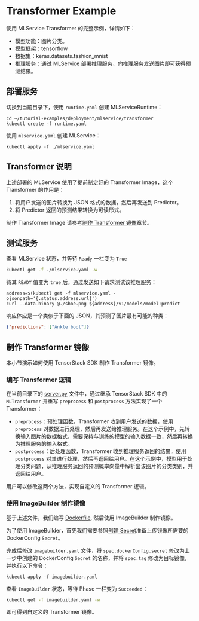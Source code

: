# Transformer Example

使用 MLService Transformer 的完整示例，详情如下：

* 模型功能：图片分类。
* 模型框架：tensorflow
* 数据集：keras.datasets.fashion_mnist
* 推理服务：通过 MLService 部署推理服务，向推理服务发送图片即可获得预测结果。

## 部署服务

切换到当前目录下，使用 `runtime.yaml` 创建 MLServiceRuntime：

```shell
cd ~/tutorial-examples/deployment/mlservice/transformer
kubectl create -f runtime.yaml
```


使用 `mlservice.yaml` 创建 MLService：

``` shell
kubectl apply -f ./mlservice.yaml
```

## Transformer 说明

上述部署的 MLService 使用了提前制定好的 Transformer Image，这个 Transformer 的作用是：
1. 将用户发送的图片转换为 JSON 格式的数据，然后再发送到 Predictor。
2. 将 Predictor 返回的预测结果转换为可读形式。

制作 Transformer Image 请参考[制作 Transformer 镜像](#制作-transformer-镜像)章节。


## 测试服务

查看 MLService 状态，并等待 `Ready` 一栏变为 `True`

``` bash
kubectl get -f ./mlservice.yaml -w
```

待其 `READY` 值变为 `true` 后，通过发送如下请求测试该推理服务：

```
address=$(kubectl get -f mlservice.yaml -ojsonpath='{.status.address.url}')
curl --data-binary @./shoe.png ${address}/v1/models/model:predict
```

响应体应是一个类似于下面的 JSON，其预测了图片最有可能的种类：

```json
{"predictions": ["Ankle boot"]}
```

## 制作 Transformer 镜像

本小节演示如何使用 TensorStack SDK 制作 Transformer 镜像。

### 编写 Transformer 逻辑

在当前目录下的 [server.py](./server.py) 文件中，通过继承 TensorStack SDK 中的 `MLTransformer` 并重写 `preprocess` 和 `postprocess` 方法实现了一个 Transformer：

* `preprocess`：预处理函数，Transformer 收到用户发送的数据，使用 `preprocess` 对数据进行处理，然后再发送给推理服务。在这个示例中，先转换输入图片的数据格式，需要保持与训练的模型的输入数据一致，然后再转换为推理服务的输入格式。
* `postprocess`：后处理函数，Transformer 收到推理服务返回的结果，使用 `postprocess` 对其进行处理，然后再返回给用户。在这个示例中，模型用于处理分类问题，从推理服务返回的预测概率向量中解析出该图片的分类类别，并返回给用户。

用户可以修改这两个方法，实现自定义的 Transformer 逻辑。

### 使用 ImageBuilder 制作镜像

基于上述文件，我们编写 [Dockerfile](./Dockerfile), 然后使用 ImageBuilder 制作镜像。

为了使用 ImageBuilder，首先我们需要参照[创建 Secret](../../../build-image/build-image-on-platform/README.md#%E5%88%9B%E5%BB%BA-secret)准备上传镜像所需要的 DockerConfig `Secret`。

完成后修改 `imagebuilder.yaml` 文件，将 `spec.dockerConfig.secret` 修改为上一步中创建的 DockerConfig `Secret` 的名称，并将 `spec.tag` 修改为目标镜像，并执行以下命令：

```
kubectl apply -f imagebuilder.yaml
```

查看 `ImageBuilder` 状态，等待 Phase 一栏变为 `Succeeded`：

```sh
kubectl get -f imagebuilder.yaml -w
```

即可得到自定义的 Transformer 镜像。